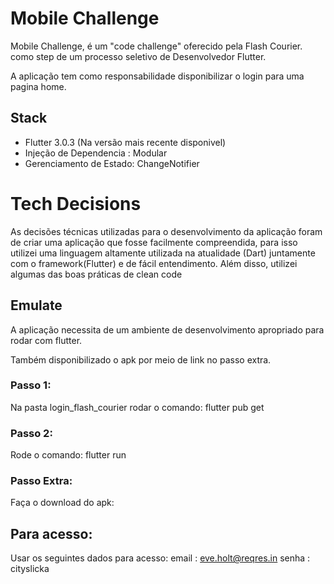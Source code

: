 # Mobile Challenge

Mobile Challenge, é um "code challenge" oferecido pela Flash Courier. como step de um processo seletivo de Desenvolvedor Flutter.

A aplicação tem como responsabilidade disponibilizar o login para uma pagina home.

## Stack

- Flutter 3.0.3 (Na versão mais recente disponivel) 
- Injeção de Dependencia : Modular
- Gerenciamento de Estado: ChangeNotifier

# Tech Decisions

As decisões técnicas utilizadas para o desenvolvimento da aplicação foram de criar uma aplicação que fosse facilmente compreendida, para isso utilizei uma linguagem altamente utilizada na atualidade (Dart) juntamente com o framework(Flutter) e de fácil entendimento. Além disso, utilizei algumas das boas práticas de clean code

## Emulate

A aplicação necessita de um ambiente de desenvolvimento apropriado para rodar com flutter.

Também disponibilizado o apk por meio de link no passo extra.

### Passo 1:

Na pasta login_flash_courier rodar o comando:
flutter pub get

### Passo 2:
Rode o comando:
flutter run

### Passo Extra:
Faça o download do apk:

## Para acesso:
Usar os seguintes dados para acesso:
email : eve.holt@reqres.in
senha : cityslicka